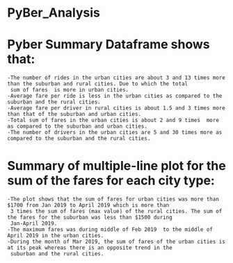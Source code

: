 # PyBer_Analysis
# Pyber Summary Dataframe shows that:
	-The number of rides in the urban cities are about 3 and 13 times more than the suburban and rural cities. Due to which the total 
	 sum of fares  is more in urban cities.
	-Average fare per ride is less in the urban cities as compared to the  suburban and the rural cities.
	-Average fare per driver in rural cities is about 1.5 and 3 times more than that of the suburban and urban cities.
	-Total sum of fares in the urban cities is about 2 and 9 times  more as compared to the suburban and urban cities.
	-The number of drivers in the urban cities are 5 and 30 times more as compared to the suburban and the rural cities.


# Summary of multiple-line plot for the sum of the fares for each city type:
	-The plot shows that the sum of fares for urban cities was more than $1700 from Jan 2019 to April 2019 which is more than 
	 3 times the sum of fares (max value) of the rural cities. The sum of the fares for the suburban was less than $1500 during 
	 Jan-April 2019. 
	-The maximum fares was during middle of Feb 2019  to the middle of April 2019 in the urban cities.
	-During the month of Mar 2019, the sum of fares of the urban cities is at its peak whereas there is an opposite trend in the 
	 suburban and the rural cities.